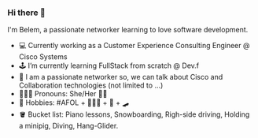 ### Hi there 👋

I'm Belem, a passionate networker learning to love software development.

- 💻 Currently working as a Customer Experience Consulting Engineer @ Cisco Systems
- 🕹 I’m currently learning FullStack from scratch @ Dev.f
- 💬 I am a passionate networker so, we can talk about Cisco and Collaboration technologies (not limited to ...)
- 🙋🏻‍♀️ Pronouns: She/Her 🏳️‍🌈
- 🧨 Hobbies: #AFOL + 🐶🐶🐱 + 📱 + 🛹  
- 🪣 Bucket list: Piano lessons, Snowboarding, Righ-side driving, Holding a minipig, Diving, Hang-Glider.
